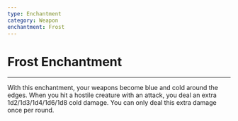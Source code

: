 ```yaml
---
type: Enchantment
category: Weapon
enchantment: Frost
---
```

# Frost Enchantment
---
With this enchantment, your weapons become blue and cold around the edges. When you hit a hostile creature with an attack, you deal an extra 1d2/1d3/1d4/1d6/1d8 cold damage. You can only deal this extra damage once per round.
